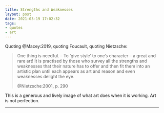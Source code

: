 ```yaml
---
title: Strengths and Weaknesses
layout: post
date: 2021-03-19 17:02:32
tags:
- quotes
- art
---
```


Quoting @Macey:2019, quoting Foucault, quoting Nietzsche:

> One thing is needful. – To ‘give style’ to one’s character – a great and rare
> art! It is practised by those who survey all the strengths and weaknesses that
> their nature has to offer and then fit them into an artistic plan until each
> appears as art and reason and even weaknesses delight the eye.
>
> @Nietzsche:2001, p. 290

This is a generous and lively image of what art does when it is working. Art is not perfection.

---

